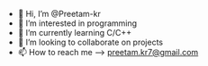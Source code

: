 - 👋 Hi, I’m @Preetam-kr
- 👀 I’m interested in programming
- 🌱 I’m currently learning C/C++
- 💞️ I’m looking to collaborate on projects
- 📫 How to reach me --> preetam.kr7@gmail.com
<!---
Preetam-kr/Preetam-kr is a ✨ special ✨ repository because its `README.md` (this file) appears on your GitHub profile.
You can click the Preview link to take a look at your changes.
--->
